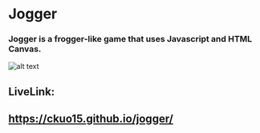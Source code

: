 # Jogger

### Jogger is a frogger-like game that uses Javascript and HTML Canvas.
![alt text][logo]

[logo]: https://github.com/ckuo15/jogger/blob/master/dist/gameplay.png "Logo Title Text 2"

## LiveLink:

## https://ckuo15.github.io/jogger/
